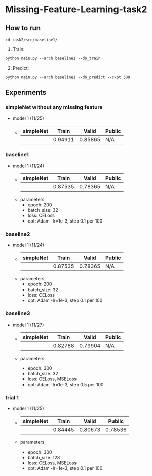 # Missing-Feature-Learning-task2

## How to run
```
cd task2/src/baseline1/
```

1. Train:
```
python main.py --arch baseline1 --do_train
```

2. Predict:
```
python main.py --arch baseline1 --do_predict --ckpt 300
```

## Experiments

### simpleNet without any missing feature
- model 1 (11/25)
    - | simpleNet | Train   | Valid   | Public  |
      | --------- | ------- | ------- | ------- |
      |           | 0.94911 | 0.85865 |   N/A   |


### baseline1
- model 1 (11/24)
    - | simpleNet | Train   | Valid   | Public  |
      | --------- | ------- | ------- | ------- |
      |           | 0.87535 | 0.78365 |   N/A   |
    - parameters
      - epoch: 200
      - batch_size: 32
      - loss: CELoss
      - opt: Adam -lr=1e-3, step 0.1 per 100


### baseline2
- model 1 (11/24)
    - | simpleNet | Train   | Valid   | Public  |
      | --------- | ------- | ------- | ------- |
      |           | 0.87535 | 0.78365 |   N/A   |
    - parameters
      - epoch: 200
      - batch_size: 32
      - loss: CELoss
      - opt: Adam -lr=1e-3, step 0.1 per 100

      
### baseline3
- model 1 (11/27)
    - | simpleNet | Train   | Valid   | Public  |
      | --------- | ------- | ------- | ------- |
      |           | 0.82788 | 0.79904 |   N/A   |
    
    - parameters
      - epoch: 300
      - batch_size: 32
      - loss: CELoss, MSELoss
      - opt: Adam -lr=1e-3, step 0.5 per 100
          

### trial 1
- model 1 (11/25)
    - | simpleNet | Train   | Valid   | Public  |
      | --------- | ------- | ------- | ------- |
      |           | 0.84445 | 0.80673 | 0.78536 |
    
    - parameters
      - epoch: 300
      - batch_size: 128
      - loss: CELoss, MSELoss
      - opt: Adam -lr=1e-3, step 0.1 per 100
